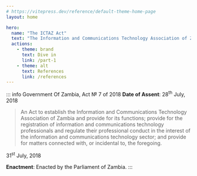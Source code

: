 ```yaml
---
# https://vitepress.dev/reference/default-theme-home-page
layout: home

hero:
  name: "The ICTAZ Act"
  text: "The Information and Communications Technology Association of Zambia Act, 2018"
  actions:
    - theme: brand
      text: Dive in
      link: /part-1
    - theme: alt
      text: References
      link: /references
---
```


::: info Government Of Zambia, Act № 7 of 2018
**Date of Assent**: 28<sup>th</sup> July, 2018

> An Act to establish the Information and Communications Technology Association of Zambia and provide for its functions; provide for the registration of information and communications technology professionals and regulate their professional conduct in the interest of the information and communications technology sector; and provide for matters connected with, or incidental to, the foregoing.

31<sup>st</sup> July, 2018

**Enactment**: Enacted by the Parliament of Zambia.
:::
